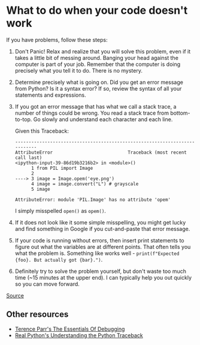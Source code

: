 What to do when your code doesn't work
======

If you have problems, follow these steps:

1. Don't Panic! Relax and realize that you will solve this problem, even if it takes a little bit of messing around. Banging your head against the computer is part of your job. Remember that the computer is doing precisely what you tell it to do. There is no mystery.

1. Determine precisely what is going on. Did you get an error message from Python?  Is it a syntax error? If so, review the syntax of all your statements and expressions.  

2. If you got an error message that has what we call a stack trace, a number of things could be wrong. You read a stack trace from bottom-to-top. Go slowly and understand each character and each line.

    Given this Traceback:

    ```
    ---------------------------------------------------------------------------
    AttributeError                            Traceback (most recent call last)
    <ipython-input-39-86d19b3216b2> in <module>()
          1 from PIL import Image
          2 
    ----> 3 image = Image.opem('eye.png')
          4 image = image.convert("L") # grayscale
          5 image

    AttributeError: module 'PIL.Image' has no attribute 'opem'
    ```
    
    I simply misspelled `open()` as `opem()`.

1. If it does not look like it some simple misspelling, you might get lucky and find something in Google if you cut-and-paste that error message.

1. If your code is running without errors, then insert print statements to figure out what the variables are at different points. That often tells you what the problem is. Something like works well - `print(f"Expected {foo}. But actually got {bar}.")`. 

1. Definitely try to solve the problem yourself, but don't waste too much time (~15 minutes at the upper end). I can typically help you out quickly so you can move forward.

[Source](https://github.com/parrt/msds501/blob/master/projects/images.pdf)

Other resources
------

- [Terence Parr's The Essentials Of Debugging](https://blog.parr.us/2014/11/17/the-essentials-of-debugging/)
- [Real Python's Understanding the Python Traceback](https://realpython.com/python-traceback/)